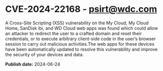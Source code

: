 # CVE-2024-22168 - psirt@wdc.com

A Cross-Site Scripting (XSS) vulnerability on the My Cloud, My Cloud Home, SanDisk ibi, and WD Cloud web apps was found which could allow an attacker to redirect the user to a crafted domain and reset their credentials, or to execute arbitrary client-side code in the user’s browser session to carry out malicious activities.The web apps for these devices have been automatically updated to resolve this vulnerability and improve the security of your devices and data.

**Publish date:** 2024-06-24
